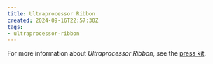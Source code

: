 ```yaml
---
title: Ultraprocessor Ribbon
created: 2024-09-16T22:57:30Z
tags:
- ultraprocessor-ribbon
---
```


For more information about _Ultraprocessor Ribbon_, see the [press kit](../press-kits/ultraprocessor-ribbon/index.md).
